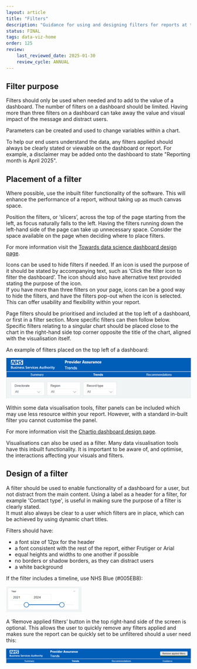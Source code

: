 ```yaml
---
layout: article
title: "Filters"
description: "Guidance for using and designing filters for reports at the NHSBSA"
status: FINAL
tags: data-viz-home
order: 125
review:
    last_reviewed_date: 2025-01-30
    review_cycle: ANNUAL
---
```

## Filter purpose  
  
Filters should only be used when needed and to add to the value of a dashboard. The number of filters on a dashboard should be limited. Having more than three filters on a dashboard can take away the value and visual impact of the message and distract users.  
  
Parameters can be created and used to change variables within a chart.
  
To help our end users understand the data, any filters applied should always be clearly stated or viewable on the dashboard or report. For example, a disclaimer may be added onto the dashboard to state "Reporting month is April 2025".
  
## Placement of a filter  
  
Where possible, use the inbuilt filter functionality of the software. This will enhance the performance of a report, without taking up as much canvas space. 

Position the filters, or ‘slicers’, across the top of the page starting from the left, as focus naturally falls to the left. Having the filters running down the left-hand side of the page can take up unnecessary space. Consider the space available on the page when deciding where to place filters.  
  
For more information visit the [Towards data science dashboard design page](https://towardsdatascience.com/the-dos-and-donts-of-dashboard-design-2beefd5cc575).  
  
Icons can be used to hide filters if needed. If an icon is used the purpose of it should be stated by accompanying text, such as ‘Click the filter icon to filter the dashboard’. The icon should also have alternative text provided stating the purpose of the icon.  
If you have more than three filters on your page, icons can be a good way to hide the filters, and have the filters pop-out when the icon is selected. This can offer usability and flexibility within your report.  
  
Page filters should be prioritised and included at the top left of a dashboard, or first in a filter section. More specific filters can then follow below. Specific filters relating to a singular chart should be placed close to the chart in the right-hand side top corner opposite the title of the chart, aligned with the visualisation itself.  
  
An example of filters placed on the top left of a dashboard:  
  
![Filters for directorate, region and record type.](images/filters_4.png)  
  
Within some data visualisation tools, filter panels can be included which may use less resource within your report. However, with a standard in-built filter you cannot customise the panel. 

For more information visit the [Chartio dashboard design page](https://chartio.com/blog/dashboard-design-best-practices-the-dashboard-layout/).

Visualisations can also be used as a filter. Many data visualisation tools have this inbuilt functionality. It is important to be aware of, and optimise, the interactions affecting your visuals and filters.  
  
## Design of a filter  
  
A filter should be used to enable functionality of a dashboard for a user, but not distract from the main content. 
Using a label as a header for a filter, for example 'Contact type', is useful in making sure the purpose of a filter is clearly stated.   
It must also always be clear to a user which filters are in place, which can be achieved by using dynamic chart titles.  
  
Filters should have:  
  
- a font size of 12px for the header
- a font consistent with the rest of the report, either Frutiger or Arial
- equal heights and widths to one another if possible
- no borders or shadow borders, as they can distract users
- a white background

If the filter includes a timeline, use NHS Blue (#005EB8):  
  
![2001 to 2004 filter timeline using NHS Blue.](images/filters_5.png)
  
A ‘Remove applied filters’ button in the top right-hand side of the screen is optional. This allows the user to quickly remove any filters applied and makes sure the report can be quickly set to be unfiltered should a user need this:  
  
![Remove applied filter button shown on a Provider Assurance page.](images/filters_6.png)